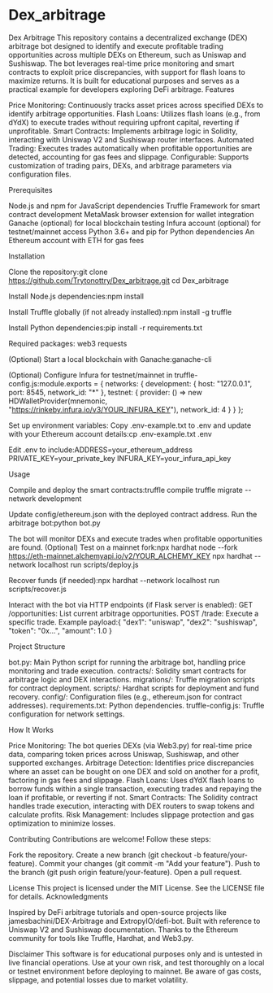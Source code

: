 # Dex_arbitrage
Dex Arbitrage
This repository contains a decentralized exchange (DEX) arbitrage bot designed to identify and execute profitable trading opportunities across multiple DEXs on Ethereum, such as Uniswap and Sushiswap. The bot leverages real-time price monitoring and smart contracts to exploit price discrepancies, with support for flash loans to maximize returns. It is built for educational purposes and serves as a practical example for developers exploring DeFi arbitrage.
Features

Price Monitoring: Continuously tracks asset prices across specified DEXs to identify arbitrage opportunities.
Flash Loans: Utilizes flash loans (e.g., from dYdX) to execute trades without requiring upfront capital, reverting if unprofitable.
Smart Contracts: Implements arbitrage logic in Solidity, interacting with Uniswap V2 and Sushiswap router interfaces.
Automated Trading: Executes trades automatically when profitable opportunities are detected, accounting for gas fees and slippage.
Configurable: Supports customization of trading pairs, DEXs, and arbitrage parameters via configuration files.

Prerequisites

Node.js and npm for JavaScript dependencies
Truffle Framework for smart contract development
MetaMask browser extension for wallet integration
Ganache (optional) for local blockchain testing
Infura account (optional) for testnet/mainnet access
Python 3.6+ and pip for Python dependencies
An Ethereum account with ETH for gas fees

Installation

Clone the repository:git clone https://github.com/Trytonottry/Dex_arbitrage.git
cd Dex_arbitrage


Install Node.js dependencies:npm install


Install Truffle globally (if not already installed):npm install -g truffle


Install Python dependencies:pip install -r requirements.txt

Required packages:
web3
requests


(Optional) Start a local blockchain with Ganache:ganache-cli


(Optional) Configure Infura for testnet/mainnet in truffle-config.js:module.exports = {
  networks: {
    development: {
      host: "127.0.0.1",
      port: 8545,
      network_id: "*"
    },
    testnet: {
      provider: () => new HDWalletProvider(mnemonic, "https://rinkeby.infura.io/v3/YOUR_INFURA_KEY"),
      network_id: 4
    }
  }
};


Set up environment variables:
Copy .env-example.txt to .env and update with your Ethereum account details:cp .env-example.txt .env

Edit .env to include:ADDRESS=your_ethereum_address
PRIVATE_KEY=your_private_key
INFURA_KEY=your_infura_api_key





Usage

Compile and deploy the smart contracts:truffle compile
truffle migrate --network development

Update config/ethereum.json with the deployed contract address.
Run the arbitrage bot:python bot.py

The bot will monitor DEXs and execute trades when profitable opportunities are found.
(Optional) Test on a mainnet fork:npx hardhat node --fork https://eth-mainnet.alchemyapi.io/v2/YOUR_ALCHEMY_KEY
npx hardhat --network localhost run scripts/deploy.js


Recover funds (if needed):npx hardhat --network localhost run scripts/recover.js


Interact with the bot via HTTP endpoints (if Flask server is enabled):
GET /opportunities: List current arbitrage opportunities.
POST /trade: Execute a specific trade. Example payload:{
  "dex1": "uniswap",
  "dex2": "sushiswap",
  "token": "0x...",
  "amount": 1.0
}





Project Structure

bot.py: Main Python script for running the arbitrage bot, handling price monitoring and trade execution.
contracts/: Solidity smart contracts for arbitrage logic and DEX interactions.
migrations/: Truffle migration scripts for contract deployment.
scripts/: Hardhat scripts for deployment and fund recovery.
config/: Configuration files (e.g., ethereum.json for contract addresses).
requirements.txt: Python dependencies.
truffle-config.js: Truffle configuration for network settings.

How It Works

Price Monitoring: The bot queries DEXs (via Web3.py) for real-time price data, comparing token prices across Uniswap, Sushiswap, and other supported exchanges.
Arbitrage Detection: Identifies price discrepancies where an asset can be bought on one DEX and sold on another for a profit, factoring in gas fees and slippage.
Flash Loans: Uses dYdX flash loans to borrow funds within a single transaction, executing trades and repaying the loan if profitable, or reverting if not.
Smart Contracts: The Solidity contract handles trade execution, interacting with DEX routers to swap tokens and calculate profits.
Risk Management: Includes slippage protection and gas optimization to minimize losses.

Contributing
Contributions are welcome! Follow these steps:

Fork the repository.
Create a new branch (git checkout -b feature/your-feature).
Commit your changes (git commit -m "Add your feature").
Push to the branch (git push origin feature/your-feature).
Open a pull request.

License
This project is licensed under the MIT License. See the LICENSE file for details.
Acknowledgments

Inspired by DeFi arbitrage tutorials and open-source projects like jamesbachini/DEX-Arbitrage and ExtropyIO/defi-bot.
Built with reference to Uniswap V2 and Sushiswap documentation.
Thanks to the Ethereum community for tools like Truffle, Hardhat, and Web3.py.

Disclaimer
This software is for educational purposes only and is untested in live financial operations. Use at your own risk, and test thoroughly on a local or testnet environment before deploying to mainnet. Be aware of gas costs, slippage, and potential losses due to market volatility.

